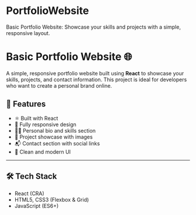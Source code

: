 # PortfolioWebsite
Basic Portfolio Website: Showcase your skills and projects with a simple, responsive layout.

# Basic Portfolio Website 🌐

A simple, responsive portfolio website built using **React** to showcase your skills, projects, and contact information. This project is ideal for developers who want to create a personal brand online.

## 📌 Features

- ⚛️ Built with React
- 📱 Fully responsive design
- 🧑‍💻 Personal bio and skills section
- 📂 Project showcase with images
- 📬 Contact section with social links
- 🎨 Clean and modern UI

---

## 🛠️ Tech Stack

- React (CRA)
- HTML5, CSS3 (Flexbox & Grid)
- JavaScript (ES6+)
